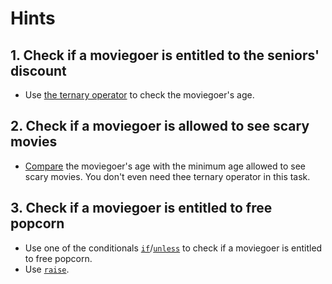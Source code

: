 # Hints

## 1. Check if a moviegoer is entitled to the seniors' discount

- Use [the ternary operator][doc-ternary] to check the moviegoer's age.

## 2. Check if a moviegoer is allowed to see scary movies

- [Compare][doc-integer-gtoe] the moviegoer's age with the minimum age allowed to see scary movies. You don't even need thee ternary operator in this task.

## 3. Check if a moviegoer is entitled to free popcorn

- Use one of the conditionals [`if`][doc-if]/[`unless`][doc-unless] to check if a moviegoer is entitled to free popcorn.
- Use [`raise`][doc-raise].

[doc-ternary]: https://ruby-doc.org/core-2.7.1/doc/syntax/control_expressions_rdoc.html#label-Ternary+if
[doc-if]: https://ruby-doc.org/core-2.7.2/doc/syntax/control_expressions_rdoc.html#label-if+Expression
[doc-unless]: https://ruby-doc.org/core-2.7.2/doc/syntax/control_expressions_rdoc.html#label-unless+Expression 
[doc-raise]: https://ruby-doc.org/core-2.7.1/Kernel.html#method-i-raise
[doc-integer-gtoe]: https://ruby-doc.org/core-2.7.1/Integer.html#method-i-3E-3D